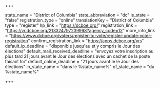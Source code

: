 +++

state_name = "District of Columbia"
state_abbreviation = "dc"
is_state = "false"
registration_type = "online"
translationKey = "District of Columbia"
type = "register"
hp_link = "https://dcboe.org/"
registration_link = "https://vr.dcboe.org/213324797239968?agency_code=12"
more_info_link = "https://www.dcboe.org/voters/register-to-vote/register-update-voter-registration"
confirm_registration_link = "https://apps.dcboe.org/vrs"
default_ip_deadline = "disponible jusqu'au et y compris le Jour des élections"
default_mail_received_deadline = "envoyez votre inscription au plus tard 21 jours avant le Jour des élections avec un cachet de la poste faisant foi"
default_online_deadline = "21 jours avant le le Jour des élections"
in_state_name = "dans le %state_name%"
of_state_name = "du %state_name%"

+++